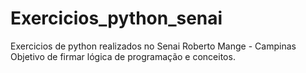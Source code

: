 # Exercicios_python_senai
Exercicios de python realizados no Senai Roberto Mange - Campinas 
Objetivo de firmar lógica de programação e conceitos.

